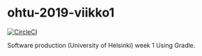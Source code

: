 # ohtu-2019-viikko1

[![CircleCI](https://circleci.com/gh/gustafla/ohtu-2019-viikko1.svg?style=svg)](https://circleci.com/gh/gustafla/ohtu-2019-viikko1)

Software production (University of Helsinki) week 1
Using Gradle.
